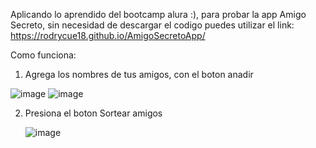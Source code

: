 Aplicando lo aprendido del bootcamp alura :), para probar la app Amigo Secreto, sin necesidad de descargar el codigo puedes utilizar el link: https://rodrycue18.github.io/AmigoSecretoApp/

Como funciona:
1. Agrega los nombres de tus amigos, con el boton anadir
   


![image](https://github.com/user-attachments/assets/0c8ff76d-d3de-463e-bcce-ff21f1b36d88)
![image](https://github.com/user-attachments/assets/77d26f4c-cf16-4368-b383-a4fa111af691)


2. Presiona el boton Sortear amigos

   ![image](https://github.com/user-attachments/assets/66ab9362-cfee-4227-8246-b9f874403e80)
